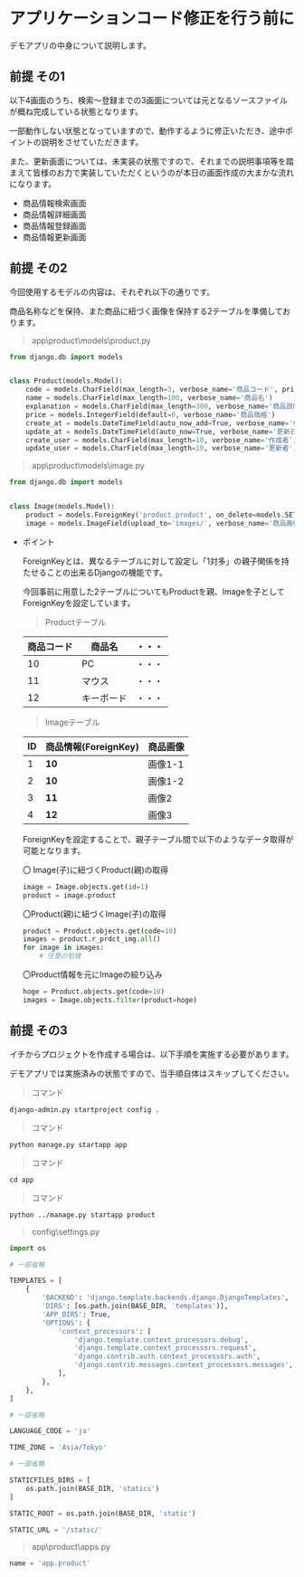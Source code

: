 # アプリケーションコード修正を行う前に

デモアプリの中身について説明します。

## 前提 その1
以下4画面のうち、検索～登録までの3画面については元となるソースファイルが概ね完成している状態となります。

一部動作しない状態となっていますので、動作するように修正いただき、途中ポイントの説明をさせていただきます。

また、更新画面については、未実装の状態ですので、それまでの説明事項等を踏まえて皆様のお力で実装していただくというのが本日の画面作成の大まかな流れになります。

- 商品情報検索画面
- 商品情報詳細画面
- 商品情報登録画面
- 商品情報更新画面

## 前提 その2
今回使用するモデルの内容は、それぞれ以下の通りです。

商品名称などを保持、また商品に紐づく画像を保持する2テーブルを準備しております。

>app\product\models\product.py

```python
from django.db import models


class Product(models.Model):
    code = models.CharField(max_length=3, verbose_name='商品コード', primary_key=True, db_index=True)
    name = models.CharField(max_length=100, verbose_name='商品名')
    explanation = models.CharField(max_length=300, verbose_name='商品説明')
    price = models.IntegerField(default=0, verbose_name='商品価格')
    create_at = models.DateTimeField(auto_now_add=True, verbose_name='作成日時')
    update_at = models.DateTimeField(auto_now=True, verbose_name='更新日時')
    create_user = models.CharField(max_length=10, verbose_name='作成者', blank=True, null=True)
    update_user = models.CharField(max_length=10, verbose_name='更新者', blank=True, null=True)

```

>app\product\models\image.py

```python
from django.db import models


class Image(models.Model):
    product = models.ForeignKey('product.product', on_delete=models.SET_NULL, related_name='r_prdct_img', verbose_name='商品情報', blank=True, null=True)
    image = models.ImageField(upload_to='images/', verbose_name='商品画像', blank=True, null=True)
```

- ポイント

  ForeignKeyとは、異なるテーブルに対して設定し「1対多」の親子関係を持たせることの出来るDjangoの機能です。

  今回事前に用意した2テーブルについてもProductを親、Imageを子としてForeignKeyを設定しています。
  
  
  > Productテーブル

  | 商品コード | 商品名     | ・・・ | 
  | ---------- | ---------- | ------ | 
  | 10         | PC         | ・・・ | 
  | 11         | マウス     | ・・・ | 
  | 12         | キーボード | ・・・ | 

  > Imageテーブル

  | ID | **商品情報(ForeignKey)** | 商品画像 |
  | - | - | - |
  | 1 | **10** | 画像1-1 |
  | 2 | **10** | 画像1-2 |
  | 3 | **11** | 画像2 |
  | 4 | **12** | 画像3 |


  ForeignKeyを設定することで、親子テーブル間で以下のようなデータ取得が可能となります。
  
  〇 Image(子)に紐づくProduct(親)の取得
  
  ```python
  image = Image.objects.get(id=1)
  product = image.product
  ```

  〇Product(親)に紐づくImage(子)の取得

  ```python
  product = Product.objects.get(code=10)
  images = product.r_prdct_img.all()
  for image in images:
      # 任意の処理
  ```

  〇Product情報を元にImageの絞り込み

  ```python
  hoge = Product.objects.get(code=10)
  images = Image.objects.filter(product=hoge)
  ```


## 前提 その3
イチからプロジェクトを作成する場合は、以下手順を実施する必要があります。

デモアプリでは実施済みの状態ですので、当手順自体はスキップしてください。

> コマンド

```
django-admin.py startproject config .
```

> コマンド

```
python manage.py startapp app
```

> コマンド

```
cd app
```

> コマンド

```
python ../manage.py startapp product
```

> config\settings.py

```python
import os

# 一部省略

TEMPLATES = [
    {
        'BACKEND': 'django.template.backends.django.DjangoTemplates',
        'DIRS': [os.path.join(BASE_DIR, 'templates')],
        'APP_DIRS': True,
        'OPTIONS': {
            'context_processors': [
                'django.template.context_processors.debug',
                'django.template.context_processors.request',
                'django.contrib.auth.context_processors.auth',
                'django.contrib.messages.context_processors.messages',
            ],
        },
    },
]

# 一部省略

LANGUAGE_CODE = 'ja'

TIME_ZONE = 'Asia/Tokyo'

# 一部省略

STATICFILES_DIRS = [
    os.path.join(BASE_DIR, 'statics')
]

STATIC_ROOT = os.path.join(BASE_DIR, 'static')

STATIC_URL = '/static/'
```

> app\product\apps.py

```python
name = 'app.product'
```
